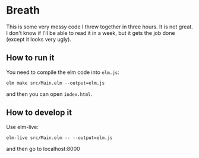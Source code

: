 # Breath

This is some very messy code I threw together in three hours. It is not great. I don't know if I'll be able to read it in a week, but it gets the job done (except it looks very ugly).

## How to run it

You need to compile the elm code into `elm.js`:

```
elm make src/Main.elm --output=elm.js
```

and then you can open `index.html`.

## How to develop it

Use elm-live:

```
elm-live src/Main.elm -- --output=elm.js
```

and then go to localhost:8000

